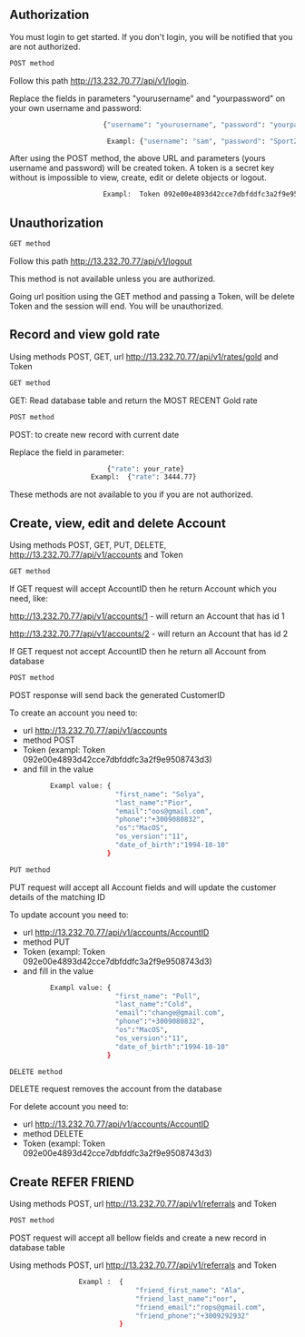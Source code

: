 ## Authorization

You must login to get started. If you don't login, you will be notified that you are not authorized.
```bash
POST method
```
Follow this path http://13.232.70.77/api/v1/login.

Replace the fields in parameters "yourusername" and "yourpassword" on your own username and password:
```bash
                       {"username": "yourusername", "password": "yourpassword"}

                        Exampl: {"username": "sam", "password": "Sport2100"}
```
After using the POST method, the above URL and parameters (yours username and password) will be created token.
A token is a secret key without is impossible to view, create, edit or delete objects or logout.
```bash
                       Exampl:  Token 092e00e4893d42cce7dbfddfc3a2f9e9508743d3
```

## Unauthorization
```bash
GET method
```
Follow this path http://13.232.70.77/api/v1/logout

This method is not available unless you are authorized.

Going url position using the GET method and passing a Token, will be delete Token and the session will end. You will be unauthorized.


## Record and view gold rate
Using methods POST, GET, url http://13.232.70.77/api/v1/rates/gold and Token

```bash
GET method
```
GET: Read database table and return the MOST RECENT Gold rate
```bash
POST method
```
POST: to create new record with current date

Replace the field in parameter:
```bash
                        {"rate": your_rate}
                    Exampl:  {"rate": 3444.77}
```
These methods are not available to you if you are not authorized.


## Create, view, edit and delete Account
Using methods POST, GET, PUT, DELETE, http://13.232.70.77/api/v1/accounts and Token

```bash
GET method
```
If GET request will accept AccountID then he return Account which you need, like:

http://13.232.70.77/api/v1/accounts/1 - will return an Account that has id 1

http://13.232.70.77/api/v1/accounts/2 - will return an Account that has id 2

If GET request not accept AccountID then he return all Account from database

```bash
POST method
```
POST response will send back the generated CustomerID

To create an account you need to:
* url http://13.232.70.77/api/v1/accounts
* method POST
* Token (exampl: Token 092e00e4893d42cce7dbfddfc3a2f9e9508743d3)
* and fill in the value

```bash
          Exampl value: {
                          "first_name": "Solya",
                          "last_name":"Pior",
                          "email":"oos@gmail.com",
                          "phone":"+3009080832",
                          "os":"MacOS",
                          "os_version":"11",
                          "date_of_birth":"1994-10-10"
                        }
```

```bash
PUT method
```
PUT request will accept all Account fields and will update the customer details of the matching ID

To update account you need to:
* url http://13.232.70.77/api/v1/accounts/AccountID
* method PUT
* Token (exampl: Token 092e00e4893d42cce7dbfddfc3a2f9e9508743d3)
* and fill in the value

```bash
          Exampl value: {
                          "first_name": "Poll",
                          "last_name":"Cold",
                          "email":"change@gmail.com",
                          "phone":"+3009080832",
                          "os":"MacOS",
                          "os_version":"11",
                          "date_of_birth":"1994-10-10"
                        }
```

```bash
DELETE method
```
DELETE request removes the account from the database

For delete account you need to:
* url http://13.232.70.77/api/v1/accounts/AccountID
* method DELETE
* Token (exampl: Token 092e00e4893d42cce7dbfddfc3a2f9e9508743d3)

## Create REFER FRIEND
Using methods POST, url http://13.232.70.77/api/v1/referrals and Token
```bash
POST method
```
POST request will accept all bellow fields and create a new record in database table

Using methods POST, url http://13.232.70.77/api/v1/referrals and Token
```bash
                 Exampl :  {
                               "friend_first_name": "Ala",
                               "friend_last_name":"oor",
                               "friend_email":"rops@gmail.com",
                               "friend_phone":"+3009292932"
                           }
```
